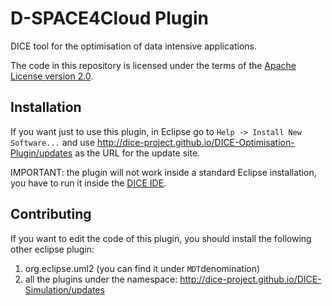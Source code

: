 # D-SPACE4Cloud Plugin
DICE tool for the optimisation of data intensive applications.

The code in this repository is licensed under the terms of the
[Apache License version 2.0](http://www.apache.org/licenses/LICENSE-2.0).

## Installation

If you want just to use this plugin, in Eclipse go to `Help -> Install New Software...` and use http://dice-project.github.io/DICE-Optimisation-Plugin/updates as the URL for the update site.

IMPORTANT: the plugin will not work inside a standard Eclipse installation, you have to run it inside the [DICE IDE](https://github.com/dice-project/DICE-Platform).

## Contributing
If you want to edit the code of this plugin, you should install the following other eclipse plugin:

1. org.eclipse.uml2 (you can find it under ```MDT```denomination)
2. all the plugins under the namespace: http://dice-project.github.io/DICE-Simulation/updates
